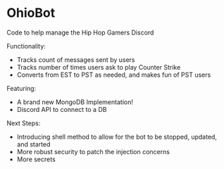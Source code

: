# OhioBot
Code to help manage the Hip Hop Gamers Discord

Functionality:
* Tracks count of messages sent by users
* Tracks number of times users ask to play Counter Strike
* Converts from EST to PST as needed, and makes fun of PST users

Featuring:
* A brand new MongoDB Implementation!
* Discord API to connect to a DB

Next Steps:
* Introducing shell method to allow for the bot to be stopped, updated, and started
* More robust security to patch the injection concerns
* More secrets
